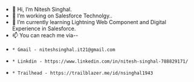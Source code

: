 - 👋 Hi, I’m Nitesh Singhal. 
- 👀 I’m working on Salesforce Technolgy..
- 🌱 I’m currently learning Lightning Web Component and Digital Experience in Salesforce.
- 📫 You can reach me via--
-     * Gmail - niteshsinghal.it21@gmail.com
-     * Linkdin - https://www.linkedin.com/in/nitesh-singhal-788829171/
-     * Trailhead - https://trailblazer.me/id/nsinghal1943

<!---
niteshsinghal5010/niteshsinghal5010 is a ✨ special ✨ repository because its `README.md` (this file) appears on your GitHub profile.
You can click the Preview link to take a look at your changes.
--->
